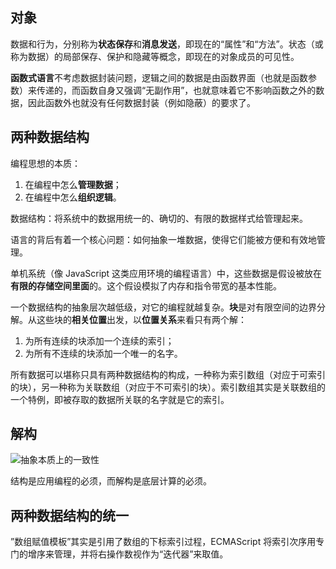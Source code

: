 ## 对象

数据和行为，分别称为**状态保存**和**消息发送**，即现在的“属性”和“方法”。状态（或称为数据）的局部保存、保护和隐藏等概念，即现在的对象成员的可见性。

**函数式语言**不考虑数据封装问题，逻辑之间的数据是由函数界面（也就是函数参数）来传递的，而函数自身又强调“无副作用”，也就意味着它不影响函数之外的数据，因此函数外也就没有任何数据封装（例如隐蔽）的要求了。

## 两种数据结构

编程思想的本质：

1. 在编程中怎么**管理数据**；
2. 在编程中怎么**组织逻辑**。

数据结构：将系统中的数据用统一的、确切的、有限的数据样式给管理起来。

语言的背后有着一个核心问题：如何抽象一堆数据，使得它们能被方便和有效地管理。

单机系统（像 JavaScript 这类应用环境的编程语言）中，这些数据是假设被放在**有限的存储空间里面**的。这个假设模拟了内存和指令带宽的基本性能。

一个数据结构的抽象层次越低级，对它的编程就越复杂。**块**是对有限空间的边界分解。从这些块的**相关位置**出发，以**位置关系**来看只有两个解：

1. 为所有连续的块添加一个连续的索引；
2. 为所有不连续的块添加一个唯一的名字。

所有数据可以堪称只具有两种数据结构的构成，一种称为索引数组（对应于可索引的块），另一种称为关联数组（对应于不可索引的块）。索引数组其实是关联数组的一个特例，即被存取的数据所关联的名字就是它的索引。

## 解构

![抽象本质上的一致性](https://blog-1252173264.cos.ap-shanghai.myqcloud.com/1656335470160-06dbaa7f-da27-4920-9691-2a802d722f92.png)

结构是应用编程的必须，而解构是底层计算的必须。

## 两种数据结构的统一

”数组赋值模板”其实是引用了数组的下标索引过程，ECMAScript 将索引次序用专门的增序来管理，并将右操作数视作为“迭代器”来取值。
